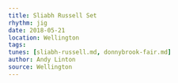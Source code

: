 ```yaml
---
title: Sliabh Russell Set
rhythm: jig
date: 2018-05-21
location: Wellington
tags: 
tunes: [sliabh-russell.md, donnybrook-fair.md]
author: Andy Linton
source: Wellington
---
```

